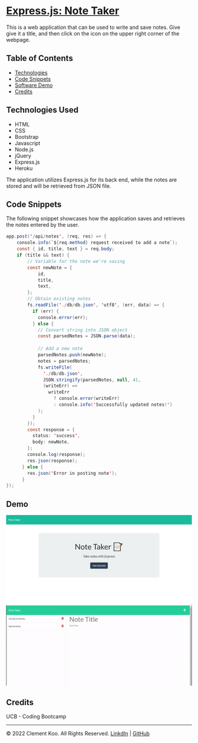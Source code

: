 # [Express.js: Note Taker](https://note-taker-git.herokuapp.com/)

This is a web application that can be used to write and save notes. Give give it a title, and then click on the icon on the upper right corner of the webpage.

## Table of Contents

- [Technologies](#technologies)
- [Code Snippets](#code-snippets)
- [Software Demo](#demo)
- [Credits](#credits)
  

## Technologies Used
- HTML
- CSS
- Bootstrap
- Javascript
- Node.js
- jQuery
- Express.js
- Heroku

The application utilizes Express.js for its back end, while the notes are stored and will be retrieved from JSON file.

## Code Snippets
The following snippet showcases how the application saves and retrieves the notes entered by the user. 
```java
app.post('/api/notes', (req, res) => {
    console.info(`${req.method} request received to add a note`);
    const { id, title, text } = req.body;
    if (title && text) {
        // Variable for the note we're saving
        const newNote = {
            id,
            title,
            text,
        };
        // Obtain existing notes
        fs.readFile('./db/db.json', 'utf8', (err, data) => {
          if (err) {
            console.error(err);
          } else {
            // Convert string into JSON object
            const parsedNotes = JSON.parse(data);
    
            // Add a new note
            parsedNotes.push(newNote);
            notes = parsedNotes;
            fs.writeFile(
              './db/db.json',
              JSON.stringify(parsedNotes, null, 4),
              (writeErr) =>
                writeErr
                  ? console.error(writeErr)
                  : console.info('Successfully updated notes!')
            );
          }
        });
        const response = {
          status: 'success',
          body: newNote,
        };
        console.log(response);
        res.json(response);
      } else {
        res.json('Error in posting note');
      }
});
```

## Demo
![prompt demo](./public/assets/images/demo.png)
<br>
![in action](./public/assets/images/demo.gif)
<br>

## Credits

UCB - Coding Bootcamp

---

© 2022 Clement Koo. All Rights Reserved.
[LinkdIn](https://www.linkedin.com/in/clement-t-k-459322138/) |
[GitHub](https://github.com/C-K999)
